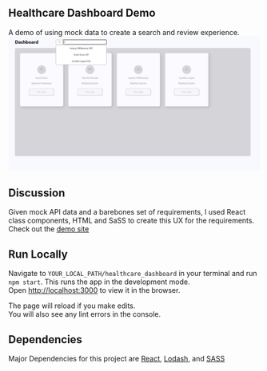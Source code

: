 ## Healthcare Dashboard Demo
A demo of using mock data to create a search and review experience. 
![My implementation of a healthcare dashboard with mock data](./src/assets/galileo-take-home.png)

## Discussion

Given mock API data and a barebones set of requirements, I used React class components, HTML and SaSS to create this UX for the requirements. Check out the [demo site](https://healthcare-dashboard.vercel.app/)

## Run Locally
Navigate to `YOUR_LOCAL_PATH/healthcare_dashboard` in your terminal and run `npm start`. This runs the app in the development mode.<br />
Open [http://localhost:3000](http://localhost:3000) to view it in the browser.

The page will reload if you make edits.<br />
You will also see any lint errors in the console.

## Dependencies 
Major Dependencies for this project are [React](https://reactjs.org), [Lodash](https://lodash.com), and [SASS](https://sass-lang.com/guide)

